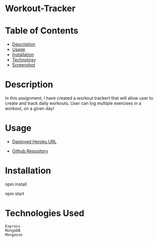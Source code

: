 # Workout-Tracker

# Table of Contents
  * [Description](#description)
  * [Usage](#usage)
  * [Installation](#installation)
  * [Technology](#technology)
  * [Screenshot](#screenshot)

# Description

In this assignment, I have created a workout trackert that will allow user to create and track daily workouts. User can log multiple exercises in a workout, on a given day!

# Usage

* [Deployed Heroku URL](https://murmuring-woodland-75975.herokuapp.com/)

* [Github Repository](https://github.com/stevaniekanter/Workout-Tracker)


# Installation

npm install

npm start

# Technologies Used

```
Express
MongoDB
Mongoose
```
